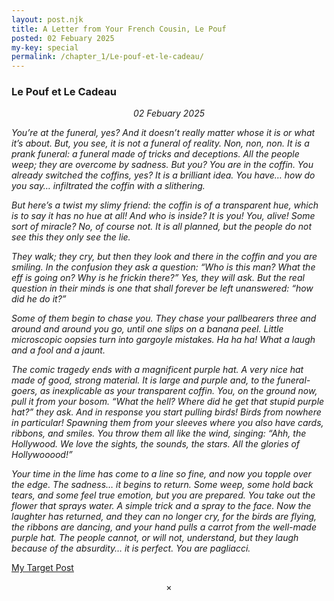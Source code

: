 ```yaml
---
layout: post.njk
title: A Letter from Your French Cousin, Le Pouf 
posted: 02 Febuary 2025
my-key: special
permalink: /chapter_1/Le-pouf-et-le-cadeau/
---
```

### Le Pouf et Le Cadeau
<i><center>02 Febuary 2025</center></i>

<i>You’re at the funeral, yes? And it doesn’t really matter whose it is or what it’s about. But, you see, it is not a funeral of reality. Non, non, non. It is a prank funeral: a funeral made of tricks and deceptions. All the people weep; they are overcome by sadness. But you? You are in the coffin. You already switched the coffins, yes? It is a brilliant idea. You have… how do you say… infiltrated the coffin with a slithering.</i>

<i>But here’s a twist my slimy friend: the coffin is of a transparent hue, which is to say it has no hue at all! And who is inside? It is you! You, alive! Some sort of miracle? No, of course not. It is all planned, but the people do not see this they only see the lie.</i>

<i>They walk; they cry, but then they look and there in the coffin and you are smiling. In the confusion they ask a question: “Who is this man? What the eff is going on? Why is he frickin there?” Yes, they will ask. But the real question in their minds is one that shall forever be left unanswered: “how did he do it?”</i>

<i>Some of them begin to chase you. They chase your pallbearers three and around and around you go, until one slips on a banana peel. Little microscopic oopsies turn into gargoyle mistakes. Ha ha ha! What a laugh and a fool and a jaunt.</i>

<i>The comic tragedy ends with a magnificent purple hat. A very nice hat made of good, strong material. It is large and purple and, to the funeral-goers, as inexplicable as your transparent coffin. You, on the ground now, pull it from your bosom. “What the hell? Where did he get that stupid purple hat?” they ask. And in response you start pulling birds! Birds from nowhere in particular! Spawning them from your sleeves where you also have cards, ribbons, and smiles. You throw them all like the wind, singing: “Ahh, the Hollywood. We love the sights, the sounds, the stars. All the glories of Hollywooood!”</i>

<i>Your time in the lime has come to a line so fine, and now you topple over the edge. The sadness… it begins to return. Some weep, some hold back tears, and some feel true emotion, but you are prepared. You take out the flower that sprays water. A simple trick and a spray to the face. Now the laughter has returned, and they can no longer cry, for the birds are flying, the ribbons are dancing, and your hand pulls a carrot from the well-made purple hat. The people cannot, or will not, understand, but they laugh because of the absurdity… it is perfect. You are pagliacci.</i>

</i></i>

[My Target Post](/chapter_1/dilm/)

<center>×</center>